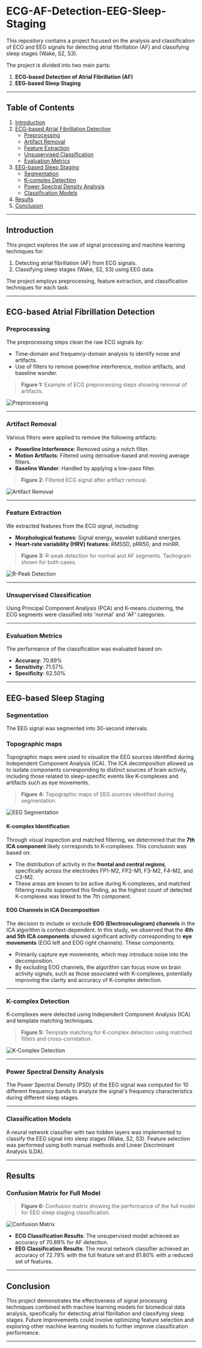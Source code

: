 # ECG-AF-Detection-EEG-Sleep-Staging

This repository contains a project focused on the analysis and classification of ECG and EEG signals for detecting atrial fibrillation (AF) and classifying sleep stages (Wake, S2, S3).

The project is divided into two main parts:
1. **ECG-based Detection of Atrial Fibrillation (AF)**
2. **EEG-based Sleep Staging**

---

## Table of Contents
1. [Introduction](#introduction)
2. [ECG-based Atrial Fibrillation Detection](#ecg-based-atrial-fibrillation-detection)
   - [Preprocessing](#preprocessing)
   - [Artifact Removal](#artifact-removal)
   - [Feature Extraction](#feature-extraction)
   - [Unsupervised Classification](#unsupervised-classification)
   - [Evaluation Metrics](#evaluation-metrics)
3. [EEG-based Sleep Staging](#eeg-based-sleep-staging)
   - [Segmentation](#segmentation)
   - [K-complex Detection](#k-complex-detection)
   - [Power Spectral Density Analysis](#power-spectral-density-analysis)
   - [Classification Models](#classification-models)
4. [Results](#results)
5. [Conclusion](#conclusion)

---

## Introduction

This project explores the use of signal processing and machine learning techniques for:
1. Detecting atrial fibrillation (AF) from ECG signals.
2. Classifying sleep stages (Wake, S2, S3) using EEG data.

The project employs preprocessing, feature extraction, and classification techniques for each task.

---

## ECG-based Atrial Fibrillation Detection

### Preprocessing
The preprocessing steps clean the raw ECG signals by:
- Time-domain and frequency-domain analysis to identify noise and artifacts.
- Use of filters to remove powerline interference, motion artifacts, and baseline wander.

> **Figure 1:** Example of ECG preprocessing steps showing removal of artifacts.

![Preprocessing](https://github.com/user-attachments/assets/9e7a50ef-7a5a-4d3b-b239-f517b677d534)

---

### Artifact Removal
Various filters were applied to remove the following artifacts:
- **Powerline Interference**: Removed using a notch filter.
- **Motion Artifacts**: Filtered using derivative-based and moving average filters.
- **Baseline Wander**: Handled by applying a low-pass filter.

> **Figure 2:** Filtered ECG signal after artifact removal.

![Artifact Removal](https://github.com/user-attachments/assets/731163b6-e836-4829-8f74-4fceeda77979)

---

### Feature Extraction
We extracted features from the ECG signal, including:
- **Morphological features**: Signal energy, wavelet subband energies.
- **Heart-rate variability (HRV) features**: RMSSD, pRR50, and minRR.

> **Figure 3:** R-peak detection for normal and AF segments. Tachogram shown for both cases.

![R-Peak Detection](https://github.com/user-attachments/assets/7e9ef37e-f921-4dc7-835e-5ad5225dcf2d)

---

### Unsupervised Classification
Using Principal Component Analysis (PCA) and K-means clustering, the ECG segments were classified into 'normal' and 'AF' categories.

---

### Evaluation Metrics
The performance of the classification was evaluated based on:
- **Accuracy**: 70.89%
- **Sensitivity**: 71.57%
- **Specificity**: 62.50%

---

## EEG-based Sleep Staging

### Segmentation
The EEG signal was segmented into 30-second intervals.


### Topographic maps

Topographic maps were used to visualize the EEG sources identified during Independent Component Analysis (ICA). The ICA decomposition allowed us to isolate components corresponding to distinct sources of brain activity, including those related to sleep-specific events like K-complexes and artifacts such as eye movements.

> **Figure 4:** Topographic maps of EEG sources identified during segmentation.

![EEG Segmentation](https://github.com/user-attachments/assets/713cf17d-199a-4ba7-a30a-b11776b52266)

#### K-complex Identification
Through visual inspection and matched filtering, we determined that the **7th ICA component** likely corresponds to K-complexes. This conclusion was based on:
- The distribution of activity in the **frontal and central regions**, specifically across the electrodes FP1-M2, FP2-M1, F3-M2, F4-M2, and C3-M2.
- These areas are known to be active during K-complexes, and matched filtering results supported this finding, as the highest count of detected K-complexes was linked to the 7th component.

#### EOG Channels in ICA Decomposition
The decision to include or exclude **EOG (Electrooculogram) channels** in the ICA algorithm is context-dependent. In this study, we observed that the **4th and 5th ICA components** showed significant activity corresponding to **eye movements** (EOG left and EOG right channels). These components:
- Primarily capture eye movements, which may introduce noise into the decomposition.
- By excluding EOG channels, the algorithm can focus more on brain activity signals, such as those associated with K-complexes, potentially improving the clarity and accuracy of K-complex detection.


---

### K-complex Detection
K-complexes were detected using Independent Component Analysis (ICA) and template matching techniques.

> **Figure 5:** Template matching for K-complex detection using matched filters and cross-correlation.

![K-Complex Detection](https://github.com/user-attachments/assets/486d29e0-829c-4cf6-b466-83f159eb6892)

---

### Power Spectral Density Analysis
The Power Spectral Density (PSD) of the EEG signal was computed for 10 different frequency bands to analyze the signal's frequency characteristics during different sleep stages.

---

### Classification Models
A neural network classifier with two hidden layers was implemented to classify the EEG signal into sleep stages (Wake, S2, S3). Feature selection was performed using both manual methods and Linear Discriminant Analysis (LDA).

---

## Results

### Confusion Matrix for Full Model

> **Figure 6:** Confusion matrix showing the performance of the full model for EEG sleep staging classification.

![Confusion Matrix](https://github.com/user-attachments/assets/f96bb8c5-8c01-41e0-8b5c-0f082d7b964d)

- **ECG Classification Results**: The unsupervised model achieved an accuracy of 70.89% for AF detection.
- **EEG Classification Results**: The neural network classifier achieved an accuracy of 72.79% with the full feature set and 81.80% with a reduced set of features.

---

## Conclusion

This project demonstrates the effectiveness of signal processing techniques combined with machine learning models for biomedical data analysis, specifically for detecting atrial fibrillation and classifying sleep stages. Future improvements could involve optimizing feature selection and exploring other machine learning models to further improve classification performance.

---


